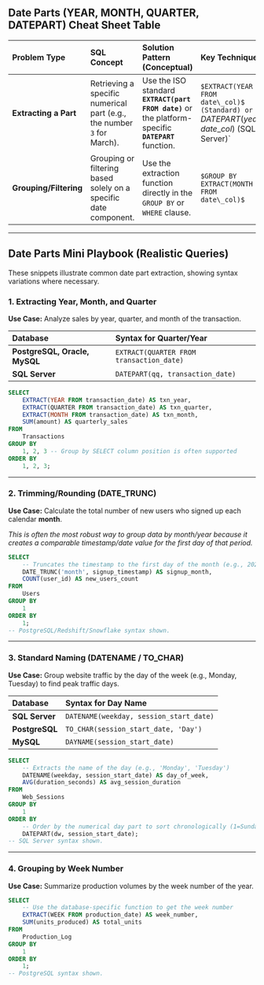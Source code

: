 ## Date Parts (YEAR, MONTH, QUARTER, DATEPART) Cheat Sheet Table

| Problem Type | SQL Concept | Solution Pattern (Conceptual) | Key Technique |
| :--- | :--- | :--- | :--- |
| **Extracting a Part** | Retrieving a specific numerical part (e.g., the number `3` for March). | Use the ISO standard **`EXTRACT(part FROM date)`** or the platform-specific **`DATEPART`** function. | ` $EXTRACT(YEAR FROM date\_col)$ (Standard) or  `$DATEPART(year, date\_col)$ (SQL Server)`  | | **Trimming/Rounding** | Reducing the precision of a timestamp to a specific boundary (e.g., reducing a timestamp to the start of the hour or month). | Use the ** `DATE\_TRUNC`** or **`TRUNC` ** function. |  `$DATE\_TRUNC('month', date\_col)$ (PostgreSQL/Redshift)`| | **Standard Naming** | Converting a numerical part into a recognizable name (e.g.,`3`to`March`). | Use the **`DATENAME`** or **`TO\_CHAR` ** function with a format mask. |  `$DATENAME(month, date\_col)$ (SQL Server) or `$TO\_CHAR(date\_col, 'Month')$ (Oracle/PostgreSQL)` |
| **Grouping/Filtering** | Grouping or filtering based solely on a specific date component. | Use the extraction function directly in the `GROUP BY` or `WHERE` clause. | `$GROUP BY EXTRACT(MONTH FROM date\_col)$` |

-----

## Date Parts Mini Playbook (Realistic Queries)

These snippets illustrate common date part extraction, showing syntax variations where necessary.

### 1\. Extracting Year, Month, and Quarter

**Use Case:** Analyze sales by year, quarter, and month of the transaction.

| Database | Syntax for Quarter/Year |
| :--- | :--- |
| **PostgreSQL, Oracle, MySQL** | `EXTRACT(QUARTER FROM transaction_date)` |
| **SQL Server** | `DATEPART(qq, transaction_date)` |

```sql
SELECT
    EXTRACT(YEAR FROM transaction_date) AS txn_year,
    EXTRACT(QUARTER FROM transaction_date) AS txn_quarter,
    EXTRACT(MONTH FROM transaction_date) AS txn_month,
    SUM(amount) AS quarterly_sales
FROM
    Transactions
GROUP BY
    1, 2, 3 -- Group by SELECT column position is often supported
ORDER BY
    1, 2, 3;
```

-----

### 2\. Trimming/Rounding (DATE\_TRUNC)

**Use Case:** Calculate the total number of new users who signed up each calendar **month**.

*This is often the most robust way to group data by month/year because it creates a comparable timestamp/date value for the first day of that period.*

```sql
SELECT
    -- Truncates the timestamp to the first day of the month (e.g., 2025-10-01 00:00:00)
    DATE_TRUNC('month', signup_timestamp) AS signup_month,
    COUNT(user_id) AS new_users_count
FROM
    Users
GROUP BY
    1
ORDER BY
    1;
-- PostgreSQL/Redshift/Snowflake syntax shown.
```

-----

### 3\. Standard Naming (DATENAME / TO\_CHAR)

**Use Case:** Group website traffic by the day of the week (e.g., Monday, Tuesday) to find peak traffic days.

| Database | Syntax for Day Name |
| :--- | :--- |
| **SQL Server** | `DATENAME(weekday, session_start_date)` |
| **PostgreSQL** | `TO_CHAR(session_start_date, 'Day')` |
| **MySQL** | `DAYNAME(session_start_date)` |

```sql
SELECT
    -- Extracts the name of the day (e.g., 'Monday', 'Tuesday')
    DATENAME(weekday, session_start_date) AS day_of_week,
    AVG(duration_seconds) AS avg_session_duration
FROM
    Web_Sessions
GROUP BY
    1
ORDER BY
    -- Order by the numerical day part to sort chronologically (1=Sunday, 2=Monday, etc.)
    DATEPART(dw, session_start_date); 
-- SQL Server syntax shown.
```

-----

### 4\. Grouping by Week Number

**Use Case:** Summarize production volumes by the week number of the year.

```sql
SELECT
    -- Use the database-specific function to get the week number
    EXTRACT(WEEK FROM production_date) AS week_number,
    SUM(units_produced) AS total_units
FROM
    Production_Log
GROUP BY
    1
ORDER BY
    1;
-- PostgreSQL syntax shown.
```
